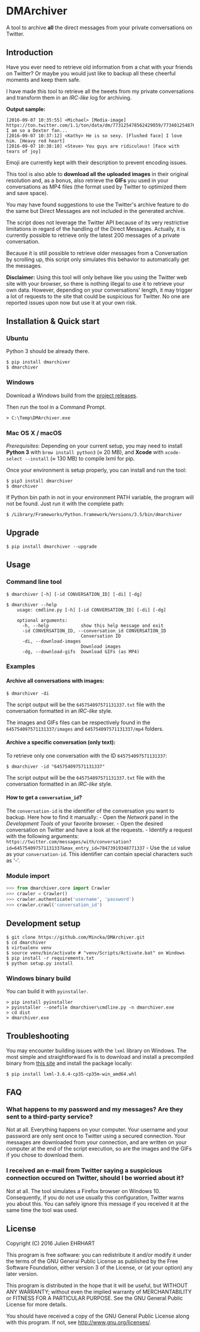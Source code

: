 # DMArchiver
A tool to archive **all** the direct messages from your private conversations on Twitter.

## Introduction
Have you ever need to retrieve old information from a chat with your friends on Twitter? Or maybe you would just like to backup all these cheerful moments and keep them safe.

I have made this tool to retrieve all the tweets from my private conversations and transform them in an _IRC-like_ log for archiving. 

**Output sample:**
```
[2016-09-07 10:35:55] <Michael> [Media-image] https://ton.twitter.com/1.1/ton/data/dm/773125478562429059/773401254876366208/mfeDmXXj.jpg I am so a Dexter fan...
[2016-09-07 10:37:12] <Kathy> He is so sexy. [Flushed face] I love him. [Heavy red heart]
[2016-09-07 10:38:10] <Steve> You guys are ridiculous! [Face with tears of joy]
```

Emoji are currently kept with their description to prevent encoding issues.

This tool is also able to **download all the uploaded images** in their original resolution and, as a bonus, also retrieve the **GIFs** you used in your conversations as MP4 files (the format used by Twitter to optimized them and save space).

You may have found suggestions to use the Twitter's archive feature to do the same but Direct Messages are not included in the generated archive.

The script does not leverage the Twitter API because of its very restrictive limitations in regard of the handling of the Direct Messages. Actually, it is currently possible to retrieve only the latest 200 messages of a private conversation.

Because it is still possible to retrieve older messages from a Conversation by scrolling up, this script only simulates this behavior to automatically get the messages.

**Disclaimer:**
Using this tool will only behave like you using the Twitter web site with your browser, so there is nothing illegal to use it to retrieve your own data. However, depending on your conversations' length, it may trigger a lot of requests to the site that could be suspicious for Twitter. No one are reported issues upon now but use it at your own risk.

## Installation & Quick start
### Ubuntu
Python 3 should be already there.

```
$ pip install dmarchiver
$ dmarchiver
```
### Windows
Download a Windows build from the [project releases](https://github.com/Mincka/DMArchiver/releases).

Then run the tool in a Command Prompt.
```
> C:\Temp\DMArchiver.exe
```

### Mac OS X / macOS

_Prerequisites_:
Depending on your current setup, you may need to install **Python 3** with `brew install python3` (≈ 20 MB), and **Xcode** with `xcode-select --install` (≈ 130 MB) to compile lxml for pip.

Once your environment is setup properly, you can install and run the tool:
```
$ pip3 install dmarchiver
$ dmarchiver
```

If Python bin path in not in your environment PATH variable, the program will not be found. Just run it with the complete path:
```
$ /Library/Frameworks/Python.framework/Versions/3.5/bin/dmarchiver
```

## Upgrade
```
$ pip install dmarchiver --upgrade
```

## Usage

### Command line tool
```
$ dmarchiver [-h] [-id CONVERSATION_ID] [-di] [-dg]

$ dmarchiver --help
	usage: cmdline.py [-h] [-id CONVERSATION_ID] [-di] [-dg]
	
	optional arguments:
	  -h, --help            show this help message and exit
	  -id CONVERSATION_ID, --conversation_id CONVERSATION_ID
	                        Conversation ID
	  -di, --download-images
	                        Download images
	  -dg, --download-gifs  Download GIFs (as MP4)
```

### Examples

#### Archive all conversations with images:
`$ dmarchiver -di`

The script output will be the `645754097571131337.txt` file with the conversation formatted in an _IRC-like_ style.

The images and GIFs files can be respectively found in the `645754097571131337/images` and `645754097571131337/mp4` folders.

#### Archive a specific conversation (only text):
To retrieve only one conversation with the ID `645754097571131337`:

`$ dmarchiver -id "645754097571131337"`

The script output will be the `645754097571131337.txt` file with the conversation formatted in an _IRC-like_ style.

#### How to get a `conversation_id`?

The `conversation-id` is the identifier of the conversation you want to backup. Here how to find it manually:
	- Open the _Network_ panel in the _Development Tools_ of your favorite browser.
	- Open the desired conversation on Twitter and have a look at the requests.
	- Identify a request with the following arguments:
	`https://twitter.com/messages/with/conversation?id=645754097571131337&max_entry_id=78473919348771337`
	- Use the `id` value as your `conversation-id`. This identifier can contain special characters such as '-'.

### Module import
```python
>>> from dmarchiver.core import Crawler
>>> crawler = Crawler()
>>> crawler.authenticate('username', 'password')
>>> crawler.crawl('conversation_id')
```

## Development setup
```shell
$ git clone https://github.com/Mincka/DMArchiver.git
$ cd dmarchiver
$ virtualenv venv
$ source venv/bin/activate # "venv/Scripts/Activate.bat" on Windows
$ pip install -r requirements.txt
$ python setup.py install
```

### Windows binary build
You can build it with `pyinstaller`.

```
> pip install pyinstaller
> pyinstaller --onefile dmarchiver\cmdline.py -n dmarchiver.exe
> cd dist
> dmarchiver.exe
```

## Troubleshooting
You may encounter building issues with the `lxml` library on Windows. The most simple and straightforward fix is to download and install a precompiled binary from [this site](http://www.lfd.uci.edu/~gohlke/pythonlibs/#lxml) and install the package locally:

`$ pip install lxml-3.6.4-cp35-cp35m-win_amd64.whl`

## FAQ

### What happens to my password and my messages? Are they sent to a third-party service?
Not at all. Everything happens on your computer. Your username and your password are only sent once to Twitter using a secured connection. Your messages are downloaded from your connection, and are written on your computer at the end of the script execution, so are the images and the GIFs if you chose to download them.

### I received an e-mail from Twitter saying a suspicious connection occured on Twitter, should I be worried about it?
Not at all. The tool simulates a Firefox browser on Windows 10. Consequently, if you do not use usually this configuration, Twitter warns you about this. You can safely ignore this message if you received it at the same time the tool was used.

## License

Copyright (C) 2016 Julien EHRHART

This program is free software: you can redistribute it and/or modify
it under the terms of the GNU General Public License as published by
the Free Software Foundation, either version 3 of the License, or
(at your option) any later version.

This program is distributed in the hope that it will be useful,
but WITHOUT ANY WARRANTY; without even the implied warranty of
MERCHANTABILITY or FITNESS FOR A PARTICULAR PURPOSE.  See the
GNU General Public License for more details.

You should have received a copy of the GNU General Public License
along with this program.  If not, see <http://www.gnu.org/licenses/>.